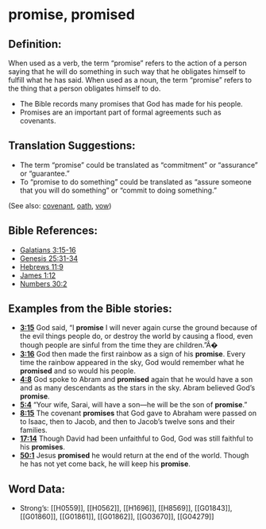 # promise, promised

## Definition:

When used as a verb, the term “promise” refers to the action of a person saying that he will do something in such way that he obligates himself to fulfill what he has said. When used as a noun, the term “promise” refers to the thing that a person obligates himself to do.

* The Bible records many promises that God has made for his people.
* Promises are an important part of formal agreements such as covenants.

## Translation Suggestions:

* The term “promise” could be translated as “commitment” or “assurance” or “guarantee.”
* To “promise to do something” could be translated as “assure someone that you will do something” or “commit to doing something.”

(See also: [covenant](../kt/covenant.md), [oath](../other/oath.md), [vow](../kt/vow.md))

## Bible References:

* [Galatians 3:15-16](rc://en/tn/help/gal/03/15)
* [Genesis 25:31-34](rc://en/tn/help/gen/25/31)
* [Hebrews 11:9](rc://en/tn/help/heb/11/09)
* [James 1:12](rc://en/tn/help/jas/01/12)
* [Numbers 30:2](rc://en/tn/help/num/30/02)

## Examples from the Bible stories:

* __[3:15](rc://en/tn/help/obs/03/15)__ God said, “I __promise__ I will never again curse the ground because of the evil things people do, or destroy the world by causing a flood, even though people are sinful from the time they are children.”Â�
* __[3:16](rc://en/tn/help/obs/03/16)__ God then made the first rainbow as a sign of his __promise__. Every time the rainbow appeared in the sky, God would remember what he __promised__ and so would his people.
* __[4:8](rc://en/tn/help/obs/04/08)__ God spoke to Abram and __promised__ again that he would have a son and as many descendants as the stars in the sky. Abram believed God’s __promise__.
* __[5:4](rc://en/tn/help/obs/05/04)__ “Your wife, Sarai, will have a son—he will be the son of __promise__.”
* __[8:15](rc://en/tn/help/obs/08/15)__ The covenant __promises__ that God gave to Abraham were passed on to Isaac, then to Jacob, and then to Jacob’s twelve sons and their families.
* __[17:14](rc://en/tn/help/obs/17/14)__ Though David had been unfaithful to God, God was still faithful to his __promises__.
* __[50:1](rc://en/tn/help/obs/50/01)__ Jesus __promised__ he would return at the end of the world. Though he has not yet come back, he will keep his __promise__.

## Word Data:

* Strong’s: [[H0559]], [[H0562]], [[H1696]], [[H8569]], [[G01843]], [[G01860]], [[G01861]], [[G01862]], [[G03670]], [[G04279]]
